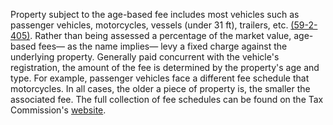 Property subject to the age-based fee includes most vehicles such as passenger vehicles, motorcycles, vessels (under 31 ft), trailers, etc. [(59-2-405)](https://le.utah.gov/xcode/Title59/Chapter2/59-2-S405.html?v=C59-2-S405_2025070120250507_). Rather than being assessed a percentage of the market value, age-based fees— as the name implies— levy a fixed charge against the underlying property. Generally paid concurrent with the vehicle's registration, the amount of the fee is determined by the property's age and type. For example, passenger vehicles face a different fee schedule that motorcycles. In all cases, the older a piece of property is, the smaller the associated fee. The full collection of fee schedules can be found on the Tax Commission's [website](https://dmv.utah.gov/taxes-fees/uniform-fees).
